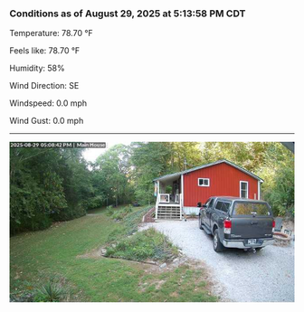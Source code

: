 ### Conditions as of August 29, 2025 at 5:13:58 PM CDT 

Temperature: 78.70 &deg;F

Feels like: 78.70 &deg;F

Humidity: 58%

Wind Direction: SE

Windspeed: 0.0 mph

Wind Gust: 0.0 mph

---

<img src="./images/latest.jpeg"/>

